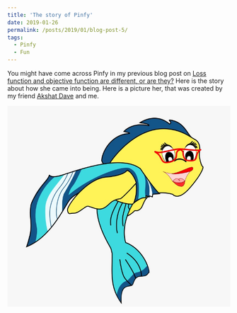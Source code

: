 ```yaml
---
title: 'The story of Pinfy'
date: 2019-01-26
permalink: /posts/2019/01/blog-post-5/
tags:
  - Pinfy
  - Fun
---
```


You might have come across Pinfy in my previous blog post on [Loss function and objective function are different, or are they?](https://sapanachaudhary.github.io/colab_pages_1/) Here is the story about how she came into being. Here is a picture her, that was created by my friend [Akshat Dave](http://ad74.blogs.rice.edu) and me. 

![Pinfy](/images/5971861712933729319.jpg)






